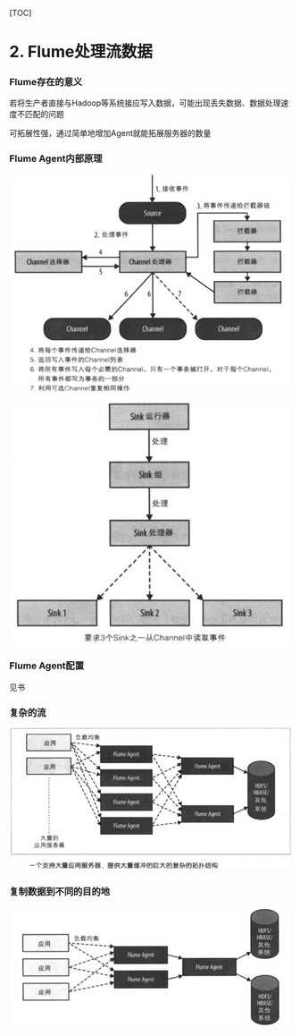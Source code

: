 [TOC]

# 2. Flume处理流数据

### Flume存在的意义

若将生产者直接与Hadoop等系统接应写入数据，可能出现丢失数据、数据处理速度不匹配的问题

可拓展性强，通过简单地增加Agent就能拓展服务器的数量

### Flume Agent内部原理

![](2-1.jpg)

![](2-2.jpg)

### Flume Agent配置

见书

### 复杂的流

![](2-3.jpg)

### 复制数据到不同的目的地

![](2-4.jpg)


